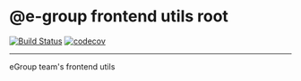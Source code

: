 # @e-group frontend utils root

[![Build Status](https://travis-ci.com/abrcdf1023/frontend-utils.svg?branch=master)](https://travis-ci.com/abrcdf1023/frontend-utils)
[![codecov](https://codecov.io/gh/abrcdf1023/frontend-utils/branch/master/graph/badge.svg)](https://codecov.io/gh/abrcdf1023/frontend-utils)

---

eGroup team's frontend utils
